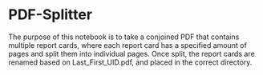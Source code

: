 # PDF-Splitter
The purpose of this notebook is to take a conjoined PDF that contains multiple report cards, where each report card has a specified amount of pages and split them into individual pages. Once split, the report cards are renamed based on Last_First_UID.pdf, and placed in the correct directory.
